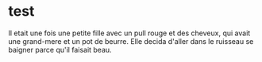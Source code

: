 # test

Il etait une fois une petite fille avec un pull rouge et des cheveux, qui avait une grand-mere et un pot de beurre. Elle decida d'aller dans le ruisseau se baigner parce qu'il faisait beau.
